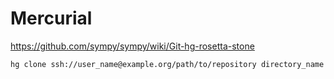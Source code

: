 Mercurial
=========

<https://github.com/sympy/sympy/wiki/Git-hg-rosetta-stone>

    hg clone ssh://user_name@example.org/path/to/repository directory_name
